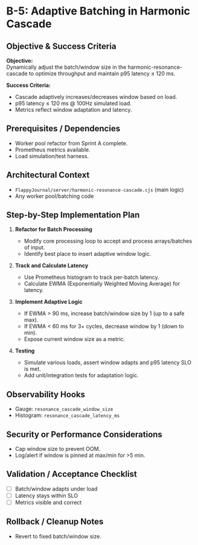 # B-5: Adaptive Batching in Harmonic Cascade

## Objective & Success Criteria
**Objective:**  
Dynamically adjust the batch/window size in the harmonic-resonance-cascade to optimize throughput and maintain p95 latency ≤ 120 ms.

**Success Criteria:**  
- Cascade adaptively increases/decreases window based on load.
- p95 latency ≤ 120 ms @ 100Hz simulated load.
- Metrics reflect window adaptation and latency.

## Prerequisites / Dependencies
- Worker pool refactor from Sprint A complete.
- Prometheus metrics available.
- Load simulation/test harness.

## Architectural Context
- `FlappyJournal/server/harmonic-resonance-cascade.cjs` (main logic)
- Any worker pool/batching code

## Step-by-Step Implementation Plan

1. **Refactor for Batch Processing**
   - Modify core processing loop to accept and process arrays/batches of input.
   - Identify best place to insert adaptive window logic.

2. **Track and Calculate Latency**
   - Use Prometheus histogram to track per-batch latency.
   - Calculate EWMA (Exponentially Weighted Moving Average) for latency.

3. **Implement Adaptive Logic**
   - If EWMA > 90 ms, increase batch/window size by 1 (up to a safe max).
   - If EWMA < 60 ms for 3+ cycles, decrease window by 1 (down to min).
   - Expose current window size as a metric.

4. **Testing**
   - Simulate various loads, assert window adapts and p95 latency SLO is met.
   - Add unit/integration tests for adaptation logic.

## Observability Hooks
- Gauge: `resonance_cascade_window_size`
- Histogram: `resonance_cascade_latency_ms`

## Security or Performance Considerations
- Cap window size to prevent OOM.
- Log/alert if window is pinned at max/min for >5 min.

## Validation / Acceptance Checklist
- [ ] Batch/window adapts under load
- [ ] Latency stays within SLO
- [ ] Metrics visible and correct

## Rollback / Cleanup Notes
- Revert to fixed batch/window size.